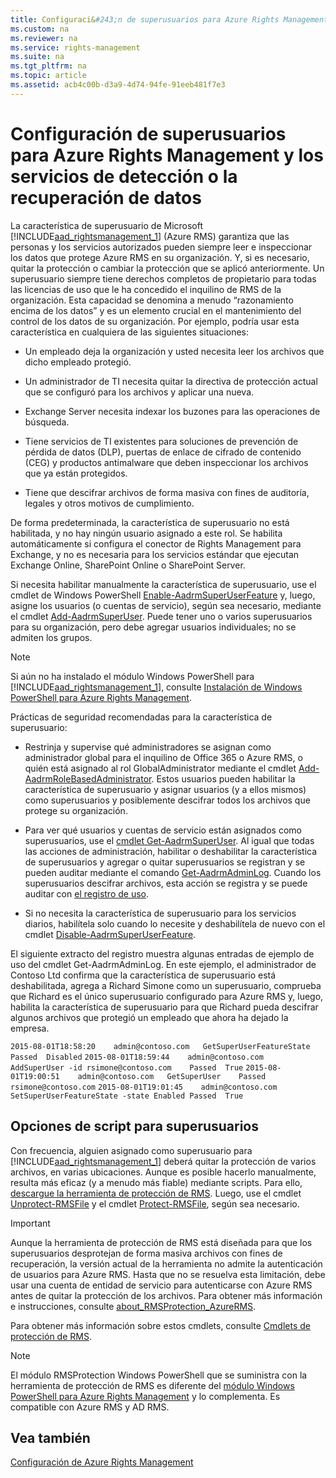 ```yaml
---
title: Configuraci&#243;n de superusuarios para Azure Rights Management y los servicios de detecci&#243;n o la recuperaci&#243;n de datos
ms.custom: na
ms.reviewer: na
ms.service: rights-management
ms.suite: na
ms.tgt_pltfrm: na
ms.topic: article
ms.assetid: acb4c00b-d3a9-4d74-94fe-91eeb481f7e3
---
```

# Configuraci&#243;n de superusuarios para Azure Rights Management y los servicios de detecci&#243;n o la recuperaci&#243;n de datos
La característica de superusuario de Microsoft [!INCLUDE[aad_rightsmanagement_1](../Token/aad_rightsmanagement_1_md.md)] (Azure RMS) garantiza que las personas y los servicios autorizados pueden siempre leer e inspeccionar los datos que protege Azure RMS en su organización. Y, si es necesario, quitar la protección o cambiar la protección que se aplicó anteriormente. Un superusuario siempre tiene derechos completos de propietario para todas las licencias de uso que le ha concedido el inquilino de RMS de la organización. Esta capacidad se denomina a menudo “razonamiento encima de los datos” y es un elemento crucial en el mantenimiento del control de los datos de su organización. Por ejemplo, podría usar esta característica en cualquiera de las siguientes situaciones:

-   Un empleado deja la organización y usted necesita leer los archivos que dicho empleado protegió.

-   Un administrador de TI necesita quitar la directiva de protección actual que se configuró para los archivos y aplicar una nueva.

-   Exchange Server necesita indexar los buzones para las operaciones de búsqueda.

-   Tiene servicios de TI existentes para soluciones de prevención de pérdida de datos (DLP), puertas de enlace de cifrado de contenido (CEG) y productos antimalware que deben inspeccionar los archivos que ya están protegidos.

-   Tiene que descifrar archivos de forma masiva con fines de auditoría, legales y otros motivos de cumplimiento.

De forma predeterminada, la característica de superusuario no está habilitada, y no hay ningún usuario asignado a este rol. Se habilita automáticamente si configura el conector de Rights Management para Exchange, y no es necesaria para los servicios estándar que ejecutan Exchange Online, SharePoint Online o SharePoint Server.

Si necesita habilitar manualmente la característica de superusuario, use el cmdlet de Windows PowerShell [Enable-AadrmSuperUserFeature](https://msdn.microsoft.com/library/azure/dn629400.aspx) y, luego, asigne los usuarios (o cuentas de servicio), según sea necesario, mediante el cmdlet [Add-AadrmSuperUser](https://msdn.microsoft.com/library/azure/dn629411.aspx). Puede tener uno o varios superusuarios para su organización, pero debe agregar usuarios individuales; no se admiten los grupos.

> [!NOTE]
> Si aún no ha instalado el módulo Windows PowerShell para [!INCLUDE[aad_rightsmanagement_1](../Token/aad_rightsmanagement_1_md.md)], consulte [Instalación de Windows PowerShell para Azure Rights Management](../Topic/Installing-Windows-PowerShell-for-Azure-Rights-Management.md).

Prácticas de seguridad recomendadas para la característica de superusuario:

-   Restrinja y supervise qué administradores se asignan como administrador global para el inquilino de Office 365 o Azure RMS, o quién está asignado al rol GlobalAdministrator mediante el cmdlet [Add-AadrmRoleBasedAdministrator](https://msdn.microsoft.com/library/azure/dn629417.aspx). Estos usuarios pueden habilitar la característica de superusuario y asignar usuarios (y a ellos mismos) como superusuarios y posiblemente descifrar todos los archivos que protege su organización.

-   Para ver qué usuarios y cuentas de servicio están asignados como superusuarios, use el [cmdlet Get-AadrmSuperUser](https://msdn.microsoft.com/library/azure/dn629408.aspx).  Al igual que todas las acciones de administración, habilitar o deshabilitar la característica de superusuarios y agregar o quitar superusuarios se registran y se pueden auditar mediante el comando [Get-AadrmAdminLog](https://msdn.microsoft.com/library/azure/dn629430.aspx). Cuando los superusuarios descifrar archivos, esta acción se registra y se puede auditar con [el registro de uso](https://technet.microsoft.com/library/dn529121.aspx).

-   Si no necesita la característica de superusuario para los servicios diarios, habilítela solo cuando lo necesite y deshabilítela de nuevo con el cmdlet [Disable-AadrmSuperUserFeature](https://msdn.microsoft.com/library/azure/dn629428.aspx).

El siguiente extracto del registro muestra algunas entradas de ejemplo de uso del cmdlet Get-AadrmAdminLog. En este ejemplo, el administrador de Contoso Ltd confirma que la característica de superusuario está deshabilitada, agrega a Richard Simone como un superusuario, comprueba que Richard es el único superusuario configurado para Azure RMS y, luego, habilita la característica de superusuario para que Richard pueda descifrar algunos archivos que protegió un empleado que ahora ha dejado la empresa.

`2015-08-01T18:58:20	admin@contoso.com	GetSuperUserFeatureState	Passed	Disabled`
`2015-08-01T18:59:44	admin@contoso.com	AddSuperUser -id rsimone@contoso.com	Passed	True`
`2015-08-01T19:00:51	admin@contoso.com	GetSuperUser	Passed	rsimone@contoso.com`
`2015-08-01T19:01:45	admin@contoso.com	SetSuperUserFeatureState -state Enabled	Passed	True`

## <a name="BKMK_RMSProtectionModule"></a>Opciones de script para superusuarios
Con frecuencia, alguien asignado como superusuario para [!INCLUDE[aad_rightsmanagement_1](../Token/aad_rightsmanagement_1_md.md)] deberá quitar la protección de varios archivos, en varias ubicaciones. Aunque es posible hacerlo manualmente, resulta más eficaz (y a menudo más fiable) mediante scripts. Para ello, [descargue la herramienta de protección de RMS](http://www.microsoft.com/en-us/download/details.aspx?id=47256). Luego, use el cmdlet  [Unprotect-RMSFile](https://msdn.microsoft.com/library/azure/mt433200.aspx) y el cmdlet [Protect-RMSFile](https://msdn.microsoft.com/library/azure/mt433201.aspx), según sea necesario.

> [!IMPORTANT]
> Aunque la herramienta de protección de RMS está diseñada para que los superusuarios desprotejan de forma masiva archivos con fines de recuperación, la versión actual de la herramienta no admite la autenticación de usuarios para Azure RMS. Hasta que no se resuelva esta limitación, debe usar una cuenta de entidad de servicio para autenticarse con Azure RMS antes de quitar la protección de los archivos.  Para obtener más información e instrucciones, consulte [about_RMSProtection_AzureRMS](https://msdn.microsoft.com/library/azure/mt433202.aspx).

Para obtener más información sobre estos cmdlets, consulte [Cmdlets de protección de RMS](https://msdn.microsoft.com/library/azure/mt433195.aspx).

> [!NOTE]
> El módulo RMSProtection Windows PowerShell que se suministra con la herramienta de protección de RMS es diferente del [módulo Windows PowerShell para Azure Rights Management](https://technet.microsoft.com/library/jj585027.aspx) y lo complementa. Es compatible con Azure RMS y AD RMS.

## Vea también
[Configuración de Azure Rights Management](../Topic/Configuring-Azure-Rights-Management.md)

